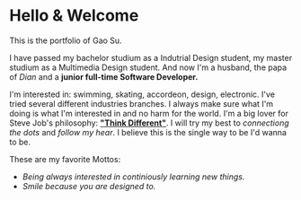 # Hello & Welcome

This is the portfolio of Gao Su.

I have passed my bachelor studium as a Indutrial Design student, my master studium as a Multimedia Design student. And now I'm a husband, the papa of _Dian_ and a **junior full-time Software Developer.** 

I'm interested in: swimming, skating, accordeon, design, electronic. I've tried several different industries branches. I always make sure what I'm doing is what I'm interested in and no harm for the world. I'm a big lover for Steve Job's philosophy: [**"Think Different"**](https://www.youtube.com/watch?v=GEPhLqwKo6g&ab_channel=jeremytai). I will try my best to _connectiong the dots_ and _follow my hear_. I believe this is the single way to be I'd wanna to be.

These are my favorite Mottos:

<ul>
<li><i>Being always interested in continiously learning new things.</i></li>
<li><i>Smile because you are designed to.</i></li>
</ul>

